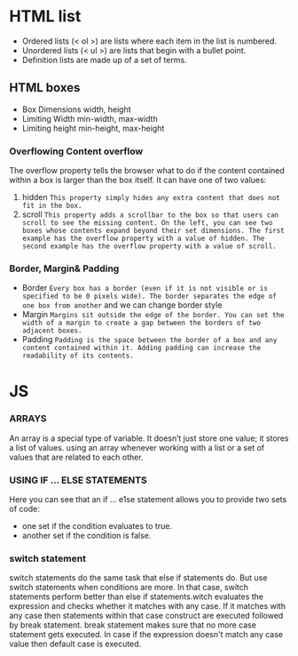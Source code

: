 # HTML list
* Ordered lists (< ol >) are lists where each item in the list is numbered.
* Unordered lists (< ul >) are lists that begin with a bullet point.
* Definition lists are made up of a set of terms.
## HTML boxes
* Box Dimensions width, height
* Limiting Width min-width, max-width
* Limiting height min-height, max-height
### Overflowing Content overflow
The overflow property tells the browser what to do if the content contained within a box is larger than the box itself. It can have one of two values:
1. hidden
``This property simply hides any extra content that does not fit in the box.``
2. scroll
``This property adds a scrollbar to the box so that users can scroll to see the missing content. On the left, you can see two boxes whose contents expand beyond their set dimensions. The first example has the overflow property with a value of hidden. The second example has the overflow property with a value of scroll.``
### Border, Margin& Padding
* Border
``Every box has a border (even if it is not visible or is specified to be 0 pixels wide). The border separates the edge of one box from another`` and we can change border style
* Margin
``Margins sit outside the edge of the border. You can set the width of a margin to create a gap between the borders of two adjacent boxes.``
* Padding
``Padding is the space between the border of a box and any content contained within it. Adding padding can increase the readability of its contents.``
# JS
### ARRAYS
An array is a special type of variable. It doesn’t just store one value; it stores a list of values. using an array whenever working with a list or a set of values that are related to each other.
### USING IF … ELSE STATEMENTS
Here you can see that an if … e1se statement allows you to provide two sets of code:
* one set if the condition evaluates to true.
* another set if the condition is false.
### switch statement
switch statements do the same task that else if statements do. But use switch statements when conditions are more. In that case, switch statements perform better than else if  statements.witch evaluates the expression and checks whether it matches with any case. If it matches with any case then statements within that case construct are executed followed by break statement. break statement makes sure that no more case statement gets executed. In case if the expression doesn't match any case value then default case is executed.



 
